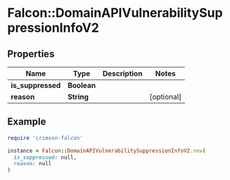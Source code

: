 # Falcon::DomainAPIVulnerabilitySuppressionInfoV2

## Properties

| Name | Type | Description | Notes |
| ---- | ---- | ----------- | ----- |
| **is_suppressed** | **Boolean** |  |  |
| **reason** | **String** |  | [optional] |

## Example

```ruby
require 'crimson-falcon'

instance = Falcon::DomainAPIVulnerabilitySuppressionInfoV2.new(
  is_suppressed: null,
  reason: null
)
```

